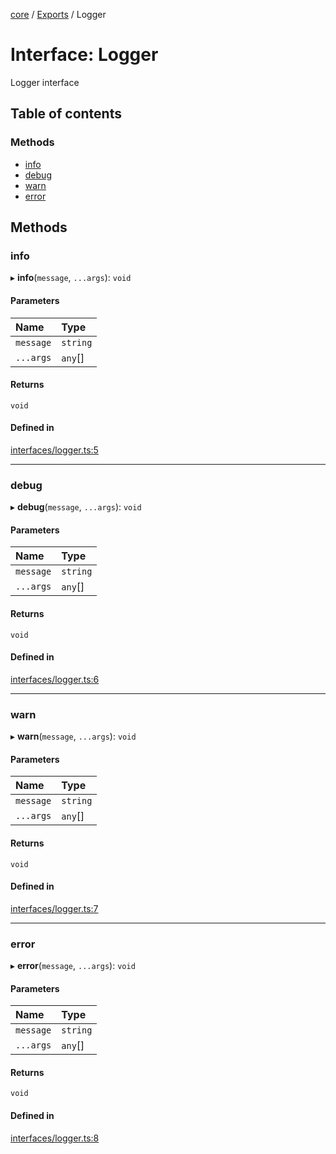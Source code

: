 <!-- 
 ⚠️  AUTO-GENERATED FILE - DO NOT EDIT MANUALLY
 This file is automatically generated by scripts/docs-generator.js
 To make changes, edit the source TypeScript files or update the generator script
-->

[core](../../) / [Exports](../modules) / Logger

# Interface: Logger

Logger interface

## Table of contents

### Methods

- [info](Logger#info)
- [debug](Logger#debug)
- [warn](Logger#warn)
- [error](Logger#error)

## Methods

### info

▸ **info**(`message`, `...args`): `void`

#### Parameters

| Name | Type |
| :------ | :------ |
| `message` | `string` |
| `...args` | `any`[] |

#### Returns

`void`

#### Defined in

[interfaces/logger.ts:5](https://github.com/woojubb/robota/blob/b8c05a1e0e0191a7c7da275868f2aa9a78af55c1/packages/core/src/interfaces/logger.ts#L5)

___

### debug

▸ **debug**(`message`, `...args`): `void`

#### Parameters

| Name | Type |
| :------ | :------ |
| `message` | `string` |
| `...args` | `any`[] |

#### Returns

`void`

#### Defined in

[interfaces/logger.ts:6](https://github.com/woojubb/robota/blob/b8c05a1e0e0191a7c7da275868f2aa9a78af55c1/packages/core/src/interfaces/logger.ts#L6)

___

### warn

▸ **warn**(`message`, `...args`): `void`

#### Parameters

| Name | Type |
| :------ | :------ |
| `message` | `string` |
| `...args` | `any`[] |

#### Returns

`void`

#### Defined in

[interfaces/logger.ts:7](https://github.com/woojubb/robota/blob/b8c05a1e0e0191a7c7da275868f2aa9a78af55c1/packages/core/src/interfaces/logger.ts#L7)

___

### error

▸ **error**(`message`, `...args`): `void`

#### Parameters

| Name | Type |
| :------ | :------ |
| `message` | `string` |
| `...args` | `any`[] |

#### Returns

`void`

#### Defined in

[interfaces/logger.ts:8](https://github.com/woojubb/robota/blob/b8c05a1e0e0191a7c7da275868f2aa9a78af55c1/packages/core/src/interfaces/logger.ts#L8)

